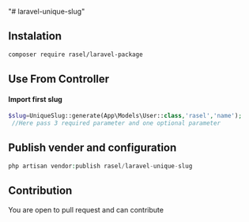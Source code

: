 "# laravel-unique-slug" 
 ## Instalation
 ```sh 
 composer require rasel/laravel-package 
```
 ## Use From Controller
 #### Import first slug
```php
$slug=UniqueSlug::generate(App\Models\User::class,'rasel','name');
 //Here pass 3 required parameter and one optional parameter
 ```
 ## Publish vender and configuration
 ```php
 php artisan vendor:publish rasel/laravel-unique-slug
 ```
## Contribution
You are open to pull request and can contribute

